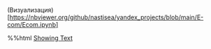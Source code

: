 (Визуализация)[https://nbviewer.org/github/nastisea/yandex_projects/blob/main/E-com/Ecom.ipynb]

%%html
<a href="[https://nbviewer.org/github/nastisea/yandex_projects/blob/main/E-com/Ecom.ipynb)https://nbviewer.org/github/nastisea/yandex_projects/blob/main/E-com/Ecom.ipynb]">Showing Text</a>
